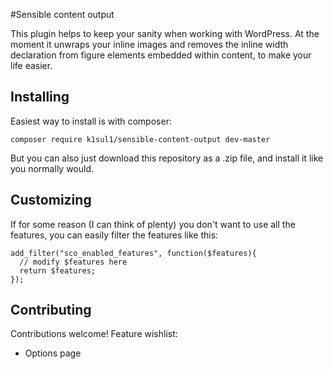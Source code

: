 #Sensible content output

This plugin helps to keep your sanity when working with WordPress. At the moment it unwraps your inline images and removes the inline width declaration from figure elements embedded within content, to make your life easier.

Installing
---
Easiest way to install is with composer:

`composer require k1sul1/sensible-content-output dev-master`

But you can also just download this repository as a .zip file, and install it like you normally would.

Customizing
---
If for some reason (I can think of plenty) you don't want to use all the features, you can easily filter the features like this:

```
add_filter("sco_enabled_features", function($features){
  // modify $features here
  return $features;
});
```

Contributing
---
Contributions welcome! Feature wishlist:

* Options page
